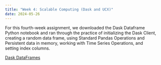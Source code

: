 ```yaml
---
title: "Week 4: Scalable Computing (Dask and UCX)"
date: 2024-05-26
---
```


For this fourth-week assignment, we downloaded the Dask Dataframe Python notebook and ran through the practice of initializing the Dask Client, creating a random data frame, using Standard Pandas Operations and Persistent data in memory, working with Time Series Operations, and setting index columns.


[Dask DataFrames](https://github.com/BurglarHobbit1937/skills-github-pages-Richardson/blob/6a7016ae845dfa9f1ce47d8db797d662b39dd01f/Module-4-task_dataframes_andrew_r%20(1).ipynb)
